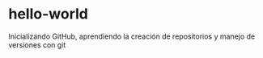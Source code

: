 # hello-world
Inicializando GitHub, aprendiendo la creación de repositorios y manejo de versiones con git
